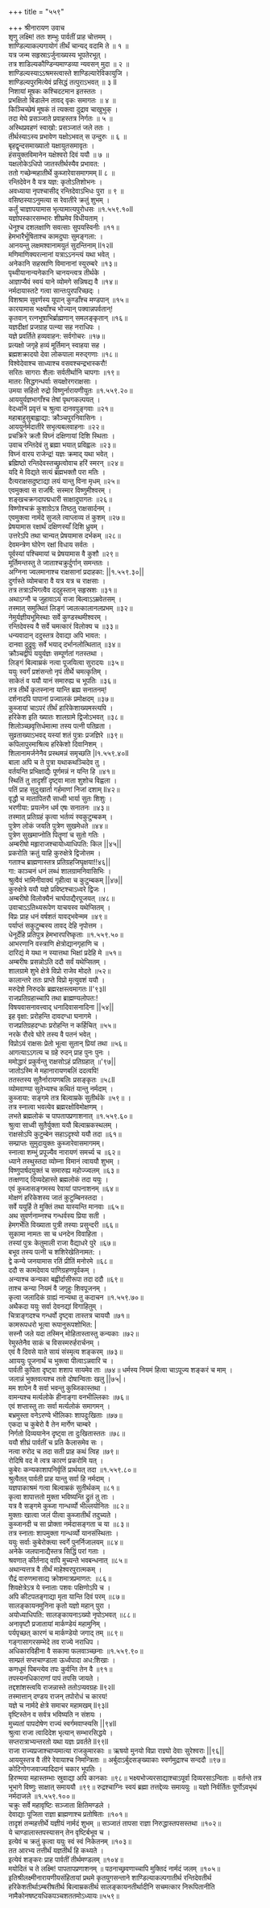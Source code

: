 +++
title = "५५९"

+++
श्रीनारायण उवाच  
शृणु लक्ष्मि! ततः शम्भुः पार्वतीं प्राह चोत्तमम् ।  
शाण्डिल्याकल्पगायोगं तीर्थं चान्यद् वदामि ते ॥ १ ॥  
यत्र जन्म सहृस्राऽर्जुनाख्यस्य भूपतेरभूत् ।  
तत्र शाडिल्यकौण्डिन्यमाण्डव्या न्यवसन् मुदा ॥ २ ॥  
शाण्डिल्यस्याऽऽश्रमस्त्वास्ते शाण्डिल्यारेविकायुजि ।  
शाण्डिल्यपुरमित्येवं प्रसिद्धं तत्पुराऽभवत् ॥ ३ ll  
निशायां मूषकः कश्चिदटमान इतस्ततः ।  
प्रभक्षितो बिडालेन तावद् वृकः समागतः ॥ ४ ॥  
किञ्चिच्छेषं मूषकं तं त्यक्त्वा दुद्राव चाखुभुक् ।  
तदा मेघे प्रसञ्जाते प्रवाहस्तत्र निर्गतः ॥ ५ ॥  
अस्थिप्रवहणं स्वाखो: प्रसञ्जातं जले ततः ।  
तीर्थस्याऽस्य प्रभावेण यक्षोऽभवत् स उन्दुरुः ॥ ६ ॥  
बृहद्वृन्दसमाख्यातो यक्षायुतसमावृतः ।  
हंसयुक्तविमानेन यक्षेश्वरो दिवं ययौ ॥ ७ ॥  
यक्षलोकेऽधिपो जातस्तीर्थस्यैव प्रभावत: ।  
ततो गच्छेन्महातीर्थे कुब्जारेवासमागमम् ll ८ ॥  
रन्तिदेवेन वै यत्र यज्ञ: कृतोऽतिशोभनः ।  
अवध्याया नृपश्चासीद् रन्तिदेवाऽभिधः पुरा ॥ ९ ॥  
वसिष्ठस्याऽनुमत्या स रेवातीरे क्रतुं शुभम् ।  
कर्तुं चाज्ञापयामास भृत्यामात्यपुरोधसः ॥१.५५९.१०ll  
यज्ञोपस्कारसम्भारः शीघ्रमेव विधीयताम् ।  
धेनूश्च दशलक्षाणि सवत्साः सुपयस्विनीः ॥११॥  
हेमभारैर्भूषिताश्च कामदुघाः सुमङ्गला: ।  
आनयन्तु लक्षमश्वानामयुतं सुदन्तिनाम् ll१२ll  
मणिमाणिक्यरत्नानां यत्राऽऽनन्त्यं यथा भवेत् ।  
अनेकानि सहस्राणि विमानानां स्युरम्बरे ॥१३॥  
पृथ्वीयानान्यनेकानि चानयन्त्वत्र तीर्थके ।  
आज्ञाप्यैवं स्वयं याने व्योमगे सन्निषद्य वै ॥१४॥  
नर्मदायास्तटे गत्वा सान्तःपुरपरिच्छद्ः ।  
विशश्राम सुवर्णस्य यूपान् कुण्डाँश्च मण्डपान् ॥१५॥  
कारयामास भक्ष्याँश्च भोज्यान् पक्वान्नपर्वतान्!  
कृतवान् रत्नभूषाभिर्ब्राह्मणान् समलङ्कृतान् ॥१६॥  
यज्ञदीक्षां प्रजग्राह पत्न्या सह नराधिपः ।  
यज्ञे प्रवर्तिते हव्यवाहन: सर्वगोचरः ॥१७॥  
प्रत्यक्षो जगृहे हव्यं मूर्तिमान् स्वाहया सह ।  
ब्रह्मशक्रादयो देवा लोकपाला मरुद्गणाः ॥१८॥  
विश्वेदेवाश्च साध्याश्च वसवश्चन्द्रभास्करौ!  
सरितः सागराः शैलाः सर्वतीर्थानि चापगाः ॥१९॥  
मातरः सिद्धगन्धर्वाः सयक्षोरगराक्षसाः ।  
उमया सहितो रुद्रो विष्णुर्नारायणीयुतः ॥१.५५९.२०॥  
आययुर्यज्ञभागाँश्च तेषां पृथगकल्पयत् ।  
वेदध्वनिं प्रवृत्तं च श्रुत्वा दानवपुङ्गवाः ॥२१॥  
महाबाहुसुबाह्वाद्या: क्रौञ्चपुरनिवासिनः ।  
आययुर्नर्मदातीरे सभृत्यबलवाहनाः ॥२२॥  
प्रचक्रिरे क्रतौ विघ्नं दक्षिणायां दिशि स्थिताः ।  
उवाच रन्तिदेवं तु ब्रह्मा भयात् प्रविह्वलः ॥२३॥  
विघ्नं वारय राजेन्द्र! यज्ञः क्रमाद् यथा भवेत् ।  
ब्रह्मिष्ठो रन्तिदेवस्तच्छ्रुत्वोवाच हरिं स्मरन् ॥२४॥  
यदि मे विद्यते सत्यं ब्रह्मभक्तौ परा मतिः ।  
दैत्यराक्षसदुष्टाद्या लयं यान्तु विना मृधम् ॥२५॥  
एवमुक्त्वा स राजर्षि: सस्मार विष्णुमीश्वरम् ।  
शङ्खचक्रगदापद्मधारी साक्षादुपागतः ॥२६॥  
विष्णोश्चक्रं कुशाग्रेऽत्र तिष्ठतु राक्षसार्दनम् ।  
एवमुक्त्वा नार्मदे सुजले त्वाप्लाव्य तं कुशम् ॥२७॥  
प्रेषयामास रक्षार्थं दक्षिणस्याँ दिशि ध्रुवम् ।  
उत्तरेऽपि तथा चान्यत् प्रेषयामास दर्भकम् ॥२८॥  
देवमन्त्रेण घोरेण रक्षां विधाय सर्वतः ।  
पूर्वस्यां पश्चिमायां च प्रेषयामास वै कुशौ ॥२९॥  
मूर्तिमन्तस्तु ते जाताश्चक्रुर्दुर्गान् समन्ततः ।  
अग्निना ज्वलमानाश्च राक्षसानां प्रदाहका: \|\|१.५५९.३०\|\|  
दुर्गास्ते व्योमचारा वै यत्र यत्र च राक्षसाः ।  
तत्र तत्राऽभिगत्वैव दद्हुस्तान् सहृस्रशः ॥३१॥  
अथाऽग्नौ च जुहावाऽयं राजा बिल्वाऽऽम्रवेतसम् ।  
तस्मात् समुत्थितं लिङ्गं ज्वलत्कालानलप्रभम् ॥३२॥  
नेमुर्यज्ञीयभूमिस्थाः सर्वे कुण्डस्थमीश्वरम् ।  
रन्तिदेवस्य वै सर्वे चमत्कारं विलोक्य च ॥३३॥  
धन्यवादान् ददुस्तत्र देवाद्या अपि भावत: ।  
दानवा दुद्रुवुः सर्वे भयाद् दर्भानलोत्थितात् ॥३४॥  
क्रौञ्चद्वीपं ययुर्यज्ञः सम्पूर्णतां गतस्तथा ।  
लिङ्गं बिल्वाम्रकं नत्वा पूजयित्वा सुरादयः ॥३५॥  
ययुः स्वर्गं प्रशंसन्तो नृपं तीर्थे चमत्कृतिम् ।  
साकेतं व ययौ यानं समारुह्य च भूपतिः ॥३६॥  
तत्र तीर्थे कृतस्नाना यान्ति ब्रह्म सनातनम्!  
दर्शनादपि पापानां प्रज्वालकं प्रमोक्षदम् ॥३७॥  
कुब्जायां चाऽपरं तीर्थं हारिकेशाख्यमस्त्यपि ।  
हरिकेश इति ख्यातः शालग्रामे द्विजोऽभवत् ॥३८॥  
शिलोञ्च्छवृत्तिर्धमात्मा तस्य पत्नी पतिव्रता ।  
सुव्रताख्याऽभवद् यस्यां शतं पुत्राः प्रजज्ञिरे ॥३९॥  
कपिलापुरमाश्रित्य हरिकेशो दिवानिशम् ।  
शिलानामर्जनेनैव प्रस्थमन्नं समृच्छति \|l१.५५९.४०ll  
बाला अपि च ते पुत्रा यथाकथञ्चिदेव तु ।  
वर्तयन्ति प्रभिक्षाद्यैः पूर्णमन्नं न यन्ति हि ॥४१॥  
स्थितिं तु तादृशीं दृष्ट्वा माता शुशोच विह्वला ।  
पतिं प्राह सुदुःखार्ता गर्हमाणां निजां दशाम् ll४२॥  
वृद्धौ च मातापितरौ साध्वी भार्या सुतः शिशुः ।  
भरणीया: प्रयत्नेन धर्म एषः सनातनः ॥४३॥  
तस्मात् प्रतिग्रहं कृत्वा भर्तव्यं स्वकुटुम्बकम् ।  
पुत्रेण लोकं जयति पुत्रेण सुखमेधते ॥४४॥  
पुत्रेण सुखमाप्नोति पितॄणां च सुतो गतिः ।  
अम्बरीषो महृाराजश्चायोध्याधिपति: किल \|\|४५\|\|  
प्रकरोति क्रतुं याहि कुरुक्षेत्रे द्विजोत्तम ।  
गताश्च ब्राह्मणास्तत्र प्रतिग्रहजिघृक्षया!!४६\|\|  
गा: काञ्चनं धनं लब्धं शालग्रामनिवासिभिः ।  
श्रुत्वैवं भामिनीवाक्यं गृहीत्वा च कुटुम्बकम् \|\|४७\|\|  
कुरुक्षेत्रे ययौ यज्ञे प्रविष्टश्चाऽध्वरे द्विजः ।  
अम्बरीषो विलोक्यैनं चार्घपाद्यैरपूजयत् ॥४८॥  
उवाचाऽऽतिथ्यरूपेण याचयस्व यथेप्सितम् ।  
विप्रः प्राह धनं वर्षशतं यावद्भवेन्मम ॥४९॥  
पर्याप्तं सकुटुम्बस्य तावद् देहि नृपोत्तम ।  
धेनूर्देहि प्रतिपुत्र हेमभारपरिष्कृताः ॥१.५५९.५०॥  
आभरणानि वस्त्राणि क्षेत्रोद्यानगृहाणि च ।  
दारिद्यं मे यथा न स्यात्तथा भिक्षां प्रदेहि मे ॥५१॥  
अम्बरीषः प्रसन्नोऽति ददौ सर्वं यथेप्सितम् ।  
शालग्रामे शुभे क्षेत्रे विप्रो राजेव मोदते ॥५२॥  
कालान्तरे ततः प्राप्ते विप्रो मृत्युवशं ययौ ।  
मरुदेशे निरुदके ब्रह्मरक्षस्त्वमागतः ll'९३ll  
राजप्रतिग्रहाच्चापि तथा ब्राह्मण्यलोपत:!  
विषयवासनावत्त्वाद् धनादिवासनादिना \|\|५४\|\|  
इह वृक्षा: प्ररोहन्ति दावदग्धा घनागमे ।  
राजप्रतिग्रहदग्धाः प्ररोहन्ति न कर्हिचित् ॥५५॥  
नरके रौरवे घोरे तस्य वै पतनं भवेत् ।  
विप्रोऽयं राक्षसः प्रेतो भूत्वा सुतान् प्रियां तथा ॥५६॥  
आगत्याऽऽगत्य च ग्रहे रुदन् प्राह पुनः पुनः ।  
ममोद्धारं प्रकुर्वन्तु राक्षसोऽहं प्रतिग्रहात् ॥'९७\|\|  
जातोऽस्मि मे महानारायणबलिं ददत्वपि!  
ततस्तस्य सुतैर्नारायणबलिः प्रसङ्कृतः ॥५८ll  
व्योमवाण्या सुतेभ्यश्च कथितं यान्तु नर्मदाम् ।  
कुब्जाया: सङ्गमे तत्र बिल्वाम्रके सुतीर्थके ॥५९॥ ।  
तत्र स्नात्वा भवत्येव ब्रह्मरक्षोविमोक्षणम् ।  
लभते ब्रह्मलोकं च पापतापप्रणाशनात् ॥१.५५९.६०॥  
श्रुत्वा साध्वी सुतैर्युक्ता ययौ बिल्वाम्रकस्थलम् ।  
राक्षसोऽपि कुटुम्बेन सहाऽदृश्यो ययौ तदा ॥६१॥  
सम्प्राप्तः सुमुदायुक्तः कुब्जारेवासमागमम्।  
स्नात्वा शम्भुं प्रपूज्यैव नारायणं समर्च्य च ॥६२॥  
ध्याने तस्थुस्तदा व्योम्ना विमानं त्वाययौ शुभम् ।  
विष्णुपार्षदयुक्तं च समारुह्य महोज्ज्वलम् ॥६३॥  
तत्क्षणाद् दिव्यदेहास्ते ब्रह्मलोकं तदा ययुः ।  
एवं कुब्जासङ्गमस्य रेवायां पापनाशनम् ॥६४॥  
मोक्षणं हरिकेशस्य जातं कुटुम्बिनस्तदा ।  
सर्वे ययुर्हि ते मुक्तिं तथा यास्यन्ति मानवाः ॥६५॥  
अथ सुवर्णनाम्नश्च गन्धर्वस्य प्रिया सती ।  
हेमगर्भेति विख्याता पुत्री तस्याः प्रसुन्दरी ॥६६॥  
सुकामा नामतः सा च धनदेन विवाहिता ।  
तस्यां पुत्रः केतुमाली राजा वैद्याधरे पुरे ॥६७॥  
बभूव तस्य पत्नी च शशिरेखेतिनामत: ।  
द्वे कन्ये जनयामास रतिं प्रीतिं मनोरमे ॥६८॥  
ददौ स कामदेवाय पाणिग्रहणपूर्वकम् ।  
अन्याश्च कन्यका बह्वीर्दासीरूपा तदा ददौ ॥६९॥  
ताश्च कन्या नियमं वै जगृहुः शिवपूजनम् ।  
कृत्वा जलादिकं ग्राह्यं नान्यथा तु कदाचन ॥१.५५९.७०॥  
अथैकदा ययुः सर्वा देवनद्यां विगाहितुम् ।  
चित्राङ्गदश्च गन्धर्वो दृष्ट्वा तास्तत्र चाययौ ॥७१॥  
कामरूपधरो भूत्वा रूपानुरूपशोभित: \|  
सस्नौ जले यदा तस्मिन् मोहितास्तास्तु कन्यकाः ॥७२॥  
रेमुस्तेनैव साकं च विसस्मरुर्हरार्चनम् ।  
एवं वै दिवसे याते सायं संस्मृत्य शङ्करम् ॥७३॥  
आाययुः पूजनार्थं च भुक्त्वा पीत्वाऽन्नवारि च ।  
पार्वती कुपिता दृष्ट्वा शशाप सायमेव ताः ॥७४॥
धर्मस्य नियमं हित्वा चाऽपूज्य शङ्करं च माम् ।  
जलान्नं भुक्तवत्यश्च ततो दोषान्विताः खलु \|\|७५\|।  
मम शापेन वै सर्वा भवन्तु कुब्जिकास्तथा ।  
वामन्यश्च मर्त्यलोके हीनाङ्गा वनभील्लिकाः ॥७६॥  
एवं शप्तास्तु ताः सर्वा मर्त्यलोकं समागमन् ।  
बभ्रमुस्ता वनेऽरण्ये भीलिकाः शापदुःखिताः ॥७७॥  
एकदा च कुबेरो वै तेन मार्गेण चाम्बरे ।  
निर्गतो दिव्ययानेन दृष्ट्वा ता दुःखितास्ततः ॥७८॥  
ययौ शीघ्रं पार्वतीं च प्रति कैलासमेव सः ।  
नत्वा रुरोद च तदा सती प्राह कथं त्विह ॥७९॥  
रोदिषि वद मे त्वत्र कारणं प्रकरोमि यत् ।  
कुबेरः कन्यकाशापनिर्वृतिं प्रार्थयत् तदा ॥१.५५९.८०॥  
श्रुत्वैतत् पार्वती प्राह यान्तु सर्वा हि नर्मदाम् ।  
यज्ञपाकाश्रमं गत्वा बिल्वाम्रकं सुतीर्थकम् ॥८१॥  
कृत्वा शापात्ततो मुक्ता भविष्यन्ति द्रुतं तु ताः ।  
यत्र वै सङ्गमे कुब्जा गान्धर्व्यो भील्लयोनितः ॥८२॥  
मुक्ताः खात्वा जलं पीत्वा कुब्जातीर्थं तदुच्यते ।  
कुब्जानदी च सा प्रोक्ता नर्मदासङ्गता च या ॥८३॥  
तत्र स्नाताः शापमुक्ता गान्धर्व्यो यानसंस्थिताः ।  
ययुः सर्वाः कुबेरोक्त्या स्वर्गे पुनर्निजालयम् ॥८४॥  
अनेके जलपानाद्यैस्तत्र सिद्धिं परां गताः ।  
श्रवणात् कीर्तनाद् वापि मुच्यन्ते भवबन्धनात् ॥८५॥  
अथान्यत्तत्र वै तीर्थं माहेश्वरपुरात्मकम् ।  
रौद्रं वारुणमासाद्य क्रोशमात्रप्रमाणत: ॥८६॥  
शिवक्षेत्रेऽत्र ये स्नाताः पशवः पक्षिणोऽपि च ।  
अपि कीटपतङ्गाद्या मृता यान्ति दिवं परम् ॥८७॥  
सालङ्कायनमुनिना कृतो यज्ञो महान् पुरा ।  
अयोध्याधिपति: सालङ्कायनाऽख्यो नृपोऽभवत् ॥८८॥  
अनावृष्टौ प्रजातायां मार्कण्डेयं महामुनिम् ।  
पर्यपृच्छत् कारणं च मार्कण्डेयो जगाद् तम् ॥८९॥  
गङ्गासागरसम्भेदे तव राज्ये नराधिप ।  
अधिकारविहीना वै सकामा फलवाञ्च्छनाः ॥१.५५९.९०॥  
साम्प्रतं सप्तचाण्डाला ऊर्ध्वपादा अध:शिखाः ।  
कणधूमं पिबन्त्येव तपः कुर्वन्ति तेन वै ॥९१॥  
तपस्यनधिकाराणां पापं तपसि जायते ।  
तद्दशांशस्त्वयि राजन्नास्ते ततोऽप्यवग्रहः ll९२ll  
तस्मात्तान् दण्डय राजन् तपोरोधं च कारय!  
यज्ञे च नार्मदे क्षेत्रे समाचर महामखम् ll९३ll  
वृष्टिस्तेन व सर्वत्र भविष्यति न संशयः ।  
मुच्यतां पापदोषेण राज्यं स्वर्गमवाप्स्यसि \|\|९४ll  
श्रुत्वा राजा त्वादिदेश भृत्यान् सम्भारसिद्धये ।  
सप्तरात्राभ्यन्तरतो यथा यज्ञः प्रवर्तते ll९९ll  
राजा राज्यप्रजाश्चाप्यमात्या राजकुमारकाः ॥
ऋषयो मुनयो विप्रा राज्ञ्यो देवाः सुरेश्वराः \|\|९६\|\|  
आययुस्तत्र वै तीरे रेवायाश्च निमन्त्रिताः ॥
अर्बुदाऽर्बुदसङ्ख्याकाः स्वर्णमुद्राश्च सन्ददौ ॥९७॥
कोटिगोगजवाज्यादिदानं चकार भूपतिः ।  
हिरण्मया महास्तम्भाः स्रुवाद्या अपि कानकाः ॥९८॥
भक्ष्यभोज्यरसाद्याश्चाऽपूर्वा दिव्यरसाऽन्विताः ॥
वर्तन्ते तत्र भूभागे विष्णुः साक्षात् समाययौ ॥९९॥
रुद्रश्चाग्निः स्वयं ब्रह्मा तत्तद्देव्यः समाययुः ॥
यज्ञो निर्वर्तितः पूर्णोऽवभृथं नर्मदाजले ॥१.५५९.१००॥  
चक्रुः सर्वे महावृष्टिः सञ्जाता क्षितिमण्डले ।  
देवाद्याः पूजिता राज्ञा ब्राह्मणाश्च प्रतोषिताः ॥१०१॥  
तादृशं तन्महत्तीर्थे यज्ञीयं नार्मदं शुभम् ॥
सञ्जातं तापसा राज्ञा निरुद्धास्तपसस्तथा ॥१०२॥  
ये चाण्डालास्तपस्यासन् तेन वृष्टिर्बभूव च ।  
इत्येवं च क्रतुं कृत्वा ययुः स्वं स्वं निकेतनम् ॥१०३॥  
तत आरभ्य तत्तीर्थं यज्ञतीर्थं हि कथ्यते ।  
इत्येवं शङ्करः प्राह पार्वतीं तीर्थमण्डलम् ॥१०४॥  
मयोदितं च ते लक्ष्मि! पापतापप्रणाशनम् ॥
पठनाच्छ्रवणाच्चापि मुक्तिदं नार्मदं जलम् ॥१०५॥  
इतिश्रीलक्ष्मीनारायणीयसंहितायां प्रथमे कृतयुगसन्ताने शाण्डिल्याकल्पगातीर्थ रन्तिदेवतीर्थ हरिकेशतीर्थाऽम्बरीषतीर्थ बिल्वाम्रकतीर्थ सालङ्कायनतीर्थादीनि सचमत्कार निरूपितानीति नामैकोनषष्टयधिकपञ्चशततमोऽध्यायः॥५५९॥  
    
